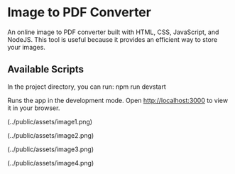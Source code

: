# Image to PDF Converter

An online image to PDF converter built with HTML, CSS, JavaScript, and NodeJS.
This tool is useful because it provides an efficient way to store your images.

## Available Scripts

In the project directory, you can run: npm run devstart

Runs the app in the development mode.
Open [http://localhost:3000](http://localhost:3000) to view it in your browser.

(../public/assets/image1.png)

(../public/assets/image2.png)

(../public/assets/image3.png)

(../public/assets/image4.png)
